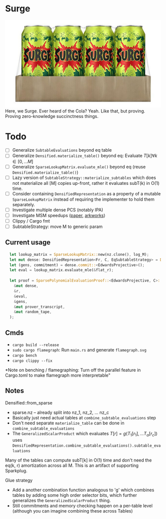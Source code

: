 # Surge
![surge](imgs/surge.jpg)
Here, we Surge. Ever heard of the Cola? Yeah. Like that, but proving. Proving zero-knowledge succinctness things.

# Todo
- [ ] Generalize `SubtableEvaluations` beyond eq table
- [ ] Generalize `Densified.materialize_table()` beyond eq: Evaluate $T[k] \forall k \in [0, ... M]$ 
- [ ] Generalize `SparseLookupMatrix.evaluate_mle()` beyond eq (reuse `Densified.materialize_table()`)
- [ ] Lazy version of `SubtableStrategy::materialize_subtables` which does not materialize all [M] copies up-front, rather it evaluates subT(k) in O(1) time.
- [ ] Consider containing `DensifiedRepresentation` as a property of a mutable `SparseLookupMatrix` instead of requiring the implementer to hold them separately.
- [ ] Investigate multiple dense PCS (notably IPA)
- [ ] Investigate MSM speedups ([paper](https://eprint.iacr.org/2022/1400.pdf), [arkworks](https://github.com/arkworks-rs/algebra/blob/c015ea331674368461ff466bc7cbc69806f61628/ec/src/scalar_mul/variable_base/mod.rs#L112-L122))
- [ ] Clippy / Cargo fmt
- [ ] SubtableStrategy: move M to generic param

## Current usage
```rust
  let lookup_matrix = SparseLookupMatrix::new(nz.clone(), log_M);
  let mut dense: DensifiedRepresentation<Fr, C, EqSubtableStrategy> = DensifiedRepresentation::from(&lookup_matrix);
  let (gens, commitment) = dense.commit::<EdwardsProjective>();
  let eval = lookup_matrix.evaluate_mle(&flat_r);

  let proof = SparsePolynomialEvaluationProof::<EdwardsProjective, C>::prove(
    &mut dense,
    &r,
    &eval,
    &gens,
    &mut prover_transcript,
    &mut random_tape,
  );
```

## Cmds
- `cargo build --release`
- `sudo cargo flamegraph`: Run `main.rs` and generate `flamegraph.svg`
- `cargo bench`
- `cargo clippy --fix`

*Note on benching / flamegraphing: Turn off the parallel feature in Cargo.toml to make flamegraph more interpretable"

## Notes
Densified::from_sparse
- sparse.nz – already split into nz_1, nz_2, ... nz_c
- Basically just need actual tables at `combine_subtable_evaluations` step
- Don't need separate `materialize_table` can be done in `combine_subtable_evaluations`
- The `GeneralizedScalarProduct` which evaluates $T[r] = g(T_1[r_1], ... T_\alpha[r_c])$  uses `DensifiedRepresentation.combine_subtable_evaluations().subtable_evaluations`

Many of the tables can compute subT[k] in O(1) time and don't need the eq(k, r) amortization across all M. This is an artifact of supporting Sparkplug.

Glue strategy
- Add a another combination function analogous to 'g' which combines tables by adding some high order selector bits, which further generalizes the `GeneralizedScalarProduct` thing.
- Still commitments and memory checking happen on a per-table level (although you can imagine combining these across Tables)
